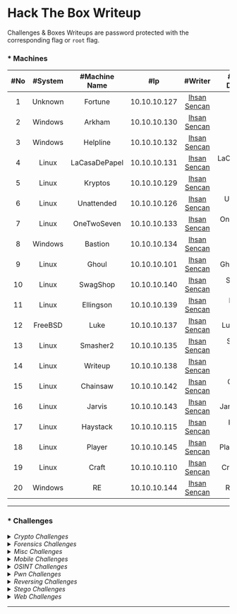 # Hack The Box Writeup

Challenges & Boxes Writeups are password protected with the corresponding flag or ```root``` flag.

### * Machines
|#No|#System|#Machine Name|#Ip|#Writer|#Writeup Download|#Points|
|:------:|:------:|:------:|:------:|:------:|:------:|:------:|
|1|Unknown|Fortune|10.10.10.127|[Ihsan Sencan](https://www.hackthebox.eu/profile/100992)|Fortune Writeup|+50|
|2|Windows|Arkham|10.10.10.130|[Ihsan Sencan](https://www.hackthebox.eu/profile/100992)|Arkham Writeup|+30|
|3|Windows|Helpline|10.10.10.132|[Ihsan Sencan](https://www.hackthebox.eu/profile/100992)|Helpline Writeup|+40|
|4|Linux|LaCasaDePapel|10.10.10.131|[Ihsan Sencan](https://www.hackthebox.eu/profile/100992)|LaCasaDePapel Writeup|+20|
|5|Linux|Kryptos|10.10.10.129|[Ihsan Sencan](https://www.hackthebox.eu/profile/100992)|Kryptos Writeup|+50|
|6|Linux|Unattended|10.10.10.126|[Ihsan Sencan](https://www.hackthebox.eu/profile/100992)|Unattended Writeup|+30|
|7|Linux|OneTwoSeven|10.10.10.133|[Ihsan Sencan](https://www.hackthebox.eu/profile/100992)|OneTwoSeven Writeup|+40|
|8|Windows|Bastion|10.10.10.134|[Ihsan Sencan](https://www.hackthebox.eu/profile/100992)|Bastion Writeup|+20|
|9|Linux|Ghoul|10.10.10.101|[Ihsan Sencan](https://www.hackthebox.eu/profile/100992)|Ghoul Writeup|+40|
|10|Linux|SwagShop|10.10.10.140|[Ihsan Sencan](https://www.hackthebox.eu/profile/100992)|SwagShop Writeup|+20|
|11|Linux|Ellingson|10.10.10.139|[Ihsan Sencan](https://www.hackthebox.eu/profile/100992)|Ellingson Writeup|+40|
|12|FreeBSD|Luke|10.10.10.137|[Ihsan Sencan](https://www.hackthebox.eu/profile/100992)|Luke Writeup|+30|
|13|Linux|Smasher2|10.10.10.135|[Ihsan Sencan](https://www.hackthebox.eu/profile/100992)|Smasher2 Writeup|+50|
|14|Linux|Writeup|10.10.10.138|[Ihsan Sencan](https://www.hackthebox.eu/profile/100992)|Writeup Writeup|+20|
|15|Linux|Chainsaw|10.10.10.142|[Ihsan Sencan](https://www.hackthebox.eu/profile/100992)|Chainsaw Writeup|+40|
|16|Linux|Jarvis|10.10.10.143|[Ihsan Sencan](https://www.hackthebox.eu/profile/100992)|Jarvis Writeup|+30|
|17|Linux|Haystack|10.10.10.115|[Ihsan Sencan](https://www.hackthebox.eu/profile/100992)|Haystack Writeup|+20|
|18|Linux|Player|10.10.10.145|[Ihsan Sencan](https://www.hackthebox.eu/profile/100992)|Player Writeup|+40|
|19|Linux|Craft|10.10.10.110|[Ihsan Sencan](https://www.hackthebox.eu/profile/100992)|Craft Writeup|+30|
|20|Windows|RE|10.10.10.144|[Ihsan Sencan](https://www.hackthebox.eu/profile/100992)|RE Writeup|+40|

------------

### * Challenges

<details><summary><i>Crypto Challenges</i></summary>
<ul> 
<li> <a href="https://github.com/ihsansencan/HackTheBox/blob/master/Challenges/Crypto/August_IhsanSencan.pdf">August</a></li> 
<li> <a href="https://github.com/ihsansencan/HackTheBox/blob/master/Challenges/Crypto/Call_IhsanSencan.pdf">Call</a></li> 
<li> <a href="https://github.com/ihsansencan/HackTheBox/blob/master/Challenges/Crypto/Decode_Me_IhsanSencan.pdf">Decode Me!!</a></li> 
</ul> 
</details>
 
<details><summary><i>Forensics Challenges</i></summary>
<ul> 
<li> <a href="https://github.com/ihsansencan/HackTheBox/blob/master/Challenges/Forensics/DSYM_IhsanSencan.pdf">DSYM</a></li> 
</li> 
</ul> 
</details>
 
<details><summary><i>Misc Challenges</i></summary>
<ul> 
<li> <a href="#">.....</a></li> 
</li> 
</ul> 
</details>
 
<details><summary><i>Mobile Challenges</i></summary>
<ul> 
<li> <a href="https://github.com/ihsansencan/HackTheBox/blob/master/Challenges/Mobile/Cryptohorrific_IhsanSencan.pdf">Cryptohorrific</a></li> 
</li> 
</ul> 
</details>

<details><summary><i>OSINT Challenges</i></summary>
<ul> 
<li> <a href="https://github.com/ihsansencan/HackTheBox/blob/master/Challenges/OSINT/Easy_Phish_IhsanSencan.pdf">Easy Phish</a></li> 
</li> 
</ul> 
</details>

<details><summary><i>Pwn Challenges</i></summary>
<ul> 
<li> <a href="#">.....</a></li> 
</li> 
</ul> 
</details>

<details><summary><i>Reversing Challenges</i></summary>
<ul> 
<li> <a href="#">.....</a></li> 
</li> 
</ul> 
</details>

<details><summary><i>Stego Challenges</i></summary>
<ul> 
<li> <a href="#">.....</a></li> 
</li> 
</ul> 
</details>

<details><summary><i>Web Challenges</i></summary>
<ul> 
<li> <a href="#">.....</a></li> 
</li> 
</ul> 
</details>

------------
